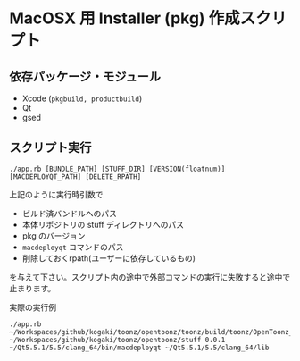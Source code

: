 # MacOSX 用 Installer (pkg) 作成スクリプト

## 依存パッケージ・モジュール

- Xcode (`pkgbuild, productbuild`)
- Qt
- gsed

## スクリプト実行

`./app.rb [BUNDLE_PATH] [STUFF_DIR] [VERSION(floatnum)] [MACDEPLOYQT_PATH] [DELETE_RPATH]`

上記のように実行時引数で

- ビルド済バンドルへのパス
- 本体リポジトリの stuff ディレクトリへのパス
- pkg のバージョン
- `macdeployqt` コマンドのパス
- 削除しておくrpath(ユーザーに依存しているもの)

を与えて下さい。スクリプト内の途中で外部コマンドの実行に失敗すると途中で止まります。

実際の実行例

```
./app.rb ~/Workspaces/github/kogaki/toonz/opentoonz/toonz/build/toonz/OpenToonz_1.0.app ~/Workspaces/github/kogaki/toonz/opentoonz/stuff 0.0.1 ~/Qt5.5.1/5.5/clang_64/bin/macdeployqt ~/Qt5.5.1/5.5/clang_64/lib
```
